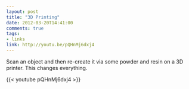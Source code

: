 ```yaml
---
layout: post
title: "3D Printing"
date: 2012-03-20T14:41:00
comments: true
tags:
- links
link: http://youtu.be/pQHnMj6dxj4
---
```

Scan an object and then re-create it via some powder and resin on a 3D printer. This changes everything.

{{< youtube pQHnMj6dxj4 >}}
